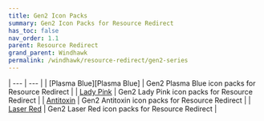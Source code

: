 ```yaml
---
title: Gen2 Icon Packs
summary: Gen2 Icon Packs for Resource Redirect
has_toc: false
nav_order: 1.1
parent: Resource Redirect
grand_parent: Windhawk
permalink: /windhawk/resource-redirect/gen2-series
---
```


| --- | --- |
| [Plasma Blue][Plasma Blue] | Gen2 Plasma Blue icon packs for Resource Redirect |
| [Lady Pink][Lady Pink] | Gen2 Lady Pink icon packs for Resource Redirect |
| [Antitoxin][Antitoxin] | Gen2 Antitoxin icon packs for Resource Redirect |
| [Laser Red][Laser Red] | Gen2 Laser Red icon packs for Resource Redirect |


[Plamsa Blue]: /WIP
[Lady Pink]: /WIP
[Antitoxin]: /WIP
[Laser Red]: /WIP